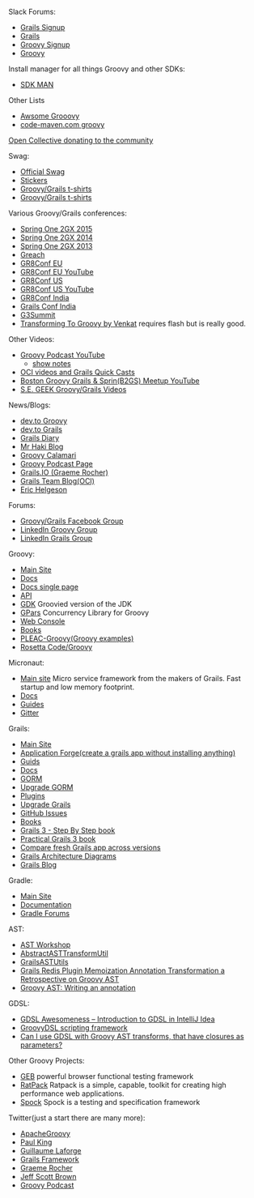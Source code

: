 Slack Forums:
* [Grails Signup](https://grails-slack.cfapps.io/)
* [Grails](https://grails.slack.com)
* [Groovy Signup](https://groovycommunity.com/)
* [Groovy](https://groovy-community.slack.com/)

Install manager for all things Groovy and other SDKs:
* [SDK MAN](http://sdkman.io/)

Other Lists
* [Awsome Grooovy](https://github.com/kdabir/awesome-groovy)
* [code-maven.com groovy](https://code-maven.com/groovy)

[Open Collective donating to the community](https://opencollective.com/friends-of-groovy)

Swag:
* [Official Swag](https://www.redbubble.com/people/comdev/works/34187235-apache-groovy)
* [Stickers](https://www.redbubble.com/shop/grails+groovy?iaCode=all-stickers&ref=search_box&sortOrder=relevant)
* [Groovy/Grails t-shirts](https://www.redbubble.com/shop/groovy+grails?iaCode=u-tees&ref=search_box&sortOrder=relevant)
* [Groovy/Grails t-shirts](https://www.customizedgirl.com/s/groovygrailsshwag)

Various Groovy/Grails conferences:
* [Spring One 2GX 2015](http://www.infoq.com/springone-2gx-2015/)
* [Spring One 2GX 2014](http://www.infoq.com/springone-2gx-2014/)
* [Spring One 2GX 2013](http://www.infoq.com/springone-2gx-2013/)
* [Greach](https://www.youtube.com/channel/UCgW66PCJrada2o2_YcvFo-Q)
* [GR8Conf EU](http://gr8conf.eu)
* [GR8Conf EU YouTube](https://www.youtube.com/channel/UCJXNOMywewNmau4hzAy4LjA)
* [GR8Conf US](http://gr8conf.us)
* [GR8Conf US YouTube](https://www.youtube.com/channel/UC7wUp2KIa1hoMNn0r7JUVEg)
* [GR8Conf India](http://gr8conf.in)
* [Grails Conf India](https://www.youtube.com/playlist?list=PLy9XpRZ-oJHQNd5S-FrASOiMmW5YiJmXM)
* [G3Summit](http://g3summit.com)
* [Transforming To Groovy by Venkat](http://www.infoq.com/presentations/Transforming-to-Groovy) requires flash but is really good.

Other Videos:
* [Groovy Podcast YouTube](https://www.youtube.com/channel/UCtZDhqr4t18CI89bnMMyXOQ)
    * [show notes](https://github.com/groovy-podcast/groovypodcast)
* [OCI videos and Grails Quick Casts](https://www.youtube.com/channel/UCSeCbjNDlfdUyKOPWrmfR9A)
* [Boston Groovy Grails & Sprin(B2GS) Meetup YouTube](https://www.youtube.com/channel/UC5M3WWSZ5LsIBc96G-6iNow)
* [S.E. GEEK Groovy/Grails Videos](https://www.youtube.com/channel/UCHRADKRXZkPB6QVee0Q3GSQ)

News/Blogs:
* [dev.to Groovy](https://dev.to/t/groovy)
* [dev.to Grails](https://dev.to/t/grails)
* [Grails Diary](http://grydeske.net/news/)
* [Mr Haki Blog](http://mrhaki.blogspot.com/)
* [Groovy Calamari](http://groovycalamari.com/)
* [Groovy Podcast Page](https://groovypodcast.podbean.com/)
* [Grails.IO (Graeme Rocher)](http://grails.io/)
* [Grails Team Blog(OCI)](http://grailsblog.objectcomputing.com/)
* [Eric Helgeson](https://erichelgeson.github.io/)

Forums:
* [Groovy/Grails Facebook Group](https://www.facebook.com/groups/grails/)
* [LinkedIn Groovy Group](https://www.linkedin.com/groups/76751)
* [LinkedIn Grails Group](https://www.linkedin.com/groups/39757)

Groovy:
* [Main Site](http://groovy-lang.org)
* [Docs](http://groovy-lang.org/documentation.html)
* [Docs single page](http://groovy-lang.org/single-page-documentation.html)
* [API](http://groovy-lang.org/api.html)
* [GDK](http://groovy-lang.org/gdk.html) Groovied version of the JDK
* [GPars](http://www.gpars.org/) Concurrency Library for Groovy
* [Web Console](http://groovyconsole.appspot.com/scripts)
* [Books](http://groovy-lang.org/learn.html)
* [PLEAC-Groovy(Groovy examples)](http://pleac.sourceforge.net/pleac_groovy/)
* [Rosetta Code/Groovy](http://www.rosettacode.org/wiki/Category:Groovy)

Micronaut:
* [Main site](http://micronaut.io/) Micro service framework from the makers of Grails. Fast startup and low memory footprint.
* [Docs](https://micronaut.io/documentation.html)
* [Guides](https://guides.micronaut.io/index.html)
* [Gitter](https://gitter.im/micronautfw/)

Grails:
* [Main Site](http://grails.org)
* [Application Forge(create a grails app without installing anything)](https://start.grails.org/)
* [Guids](http://guides.grails.org/#/index)
* [Docs](http://docs.grails.org/latest/guide/single.html)
* [GORM](http://gorm.grails.org/)
* [Upgrade GORM](http://gorm.grails.org/latest/hibernate/manual/index.html#upgradeNotes)
* [Plugins](http://plugins.grails.org/)
* [Upgrade Grails](https://grails.github.io/grails-upgrade/latest/guide/index.html)
* [GitHub Issues](https://github.com/grails/grails-core/issues)
* [Books](https://grails.org/learn.html)
* [Grails 3 - Step By Step book](https://leanpub.com/grails3book)
* [Practical Grails 3 book](https://www.grails3book.com/)
* [Compare fresh Grails app across versions](https://github.com/erichelgeson/grails-versions)
* [Grails Architecture Diagrams](https://github.com/virtualdogbert/Grails_Architecture)
* [Grails Blog](http://grailsblog.objectcomputing.com/)

Gradle:
* [Main Site](http://gradle.org/)
* [Documentation](https://docs.gradle.org/current/userguide/userguide.html)
* [Gradle Forums](https://discuss.gradle.org/)

AST:
* [AST Workshop](http://melix.github.io/ast-workshop/#_prerequisites)
* [AbstractASTTransformUtil](http://docs.groovy-lang.org/latest/html/gapi/org/codehaus/groovy/transform/AbstractASTTransformUtil.html)
* [GrailsASTUtils](http://docs.grails.org/2.4.4/api/org/codehaus/groovy/grails/compiler/injection/GrailsASTUtils.html)
* [Grails Redis Plugin Memoization Annotation Transformation a Retrospective on Groovy AST](http://www.christianoestreich.com/2012/02/groovy-ast-transformations-part-1/)
* [Groovy AST: Writing an annotation](http://www.sdidit.nl/2013/01/groovy-ast-writing-annotation.html)

GDSL:
* [GDSL Awesomeness – Introduction to GDSL in IntelliJ Idea](http://www.tothenew.com/blog/gdsl-awesomeness-introduction-to-gdsl-in-intellij-idea/)
* [GroovyDSL scripting framework](https://confluence.jetbrains.com/display/GRVY/Scripting+IDE+for+DSL+awareness)
* [Can I use GDSL with Groovy AST transforms, that have closures as parameters?](https://intellij-support.jetbrains.com/hc/en-us/community/posts/203366410-Can-I-use-GDSL-with-Groovy-AST-transforms-that-have-closures-as-parameters-)


Other Groovy Projects:
* [GEB](http://www.gebish.org/) powerful browser functional testing framework
* [RatPack](http://www.ratpack.io/) Ratpack is a simple, capable, toolkit for creating high performance web applications.
* [Spock](http://spockframework.org/) Spock is a testing and specification framework

Twitter(just a start there are many more):
* [ApacheGroovy](https://twitter.com/ApacheGroovy)
* [Paul King](https://twitter.com/paulk_asert)
* [Guillaume Laforge](https://twitter.com/glaforge)
* [Grails Framework](https://twitter.com/grailsframework)
* [Graeme Rocher](https://twitter.com/graemerocher)
* [Jeff Scott Brown](https://twitter.com/jeffscottbrown)
* [Groovy Podcast](https://twitter.com/groovypodcast)


